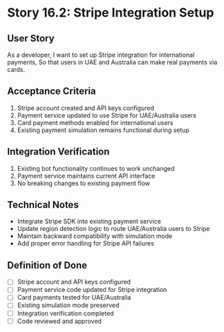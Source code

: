 # Story 16.2: Stripe Integration Setup

## User Story

As a developer,
I want to set up Stripe integration for international payments,
So that users in UAE and Australia can make real payments via cards.

## Acceptance Criteria

1. Stripe account created and API keys configured
2. Payment service updated to use Stripe for UAE/Australia users
3. Card payment methods enabled for international users
4. Existing payment simulation remains functional during setup

## Integration Verification

1. Existing bot functionality continues to work unchanged
2. Payment service maintains current API interface
3. No breaking changes to existing payment flow

## Technical Notes

- Integrate Stripe SDK into existing payment service
- Update region detection logic to route UAE/Australia users to Stripe
- Maintain backward compatibility with simulation mode
- Add proper error handling for Stripe API failures

## Definition of Done

- [ ] Stripe account and API keys configured
- [ ] Payment service code updated for Stripe integration
- [ ] Card payments tested for UAE/Australia
- [ ] Existing simulation mode preserved
- [ ] Integration verification completed
- [ ] Code reviewed and approved
